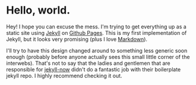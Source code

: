 Hello, world.
=============

Hey! I hope you can excuse the mess. I'm trying to get everything up as
a static site using [Jekyll](http://jekyllrb.com/) on [Github
Pages](http://github.io). This is my first implementation of Jekyll, but
it looks very promising (plus I love
[Markdown](http://en.wikipedia.org/wiki/Markdown)).

I'll try to have this design changed around to something less generic
soon enough (probably before anyone actually sees this small little
corner of the interwebs). That's not to say that the ladies and
gentlemen that are responsible for
[jekyll-now](https://github.com/barryclark/jekyll-now) didn't do a
fantastic job with their boilerplate jekyll repo. I highly recommend
checking it out.


